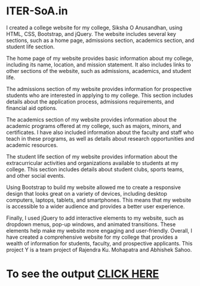 # ITER-SoA.in
I created a college website for my college, Siksha O Anusandhan, using HTML, CSS, Bootstrap, and jQuery. The website includes several key sections, such as a home page, admissions section, academics section, and student life section.

The home page of my website provides basic information about my college, including its name, location, and mission statement. It also includes links to other sections of the website, such as admissions, academics, and student life.

The admissions section of my website provides information for prospective students who are interested in applying to my college. This section includes details about the application process, admissions requirements, and financial aid options.

The academics section of my website provides information about the academic programs offered at my college, such as majors, minors, and certificates. I have also included information about the faculty and staff who teach in these programs, as well as details about research opportunities and academic resources.

The student life section of my website provides information about the extracurricular activities and organizations available to students at my college. This section includes details about student clubs, sports teams, and other social events.

Using Bootstrap to build my website allowed me to create a responsive design that looks great on a variety of devices, including desktop computers, laptops, tablets, and smartphones. This means that my website is accessible to a wider audience and provides a better user experience.

Finally, I used jQuery to add interactive elements to my website, such as dropdown menus, pop-up windows, and animated transitions. These elements help make my website more engaging and user-friendly. Overall, I have created a comprehensive website for my college that provides a wealth of information for students, faculty, and prospective applicants.
This project Y is a team project of Rajendra Ku. Mohapatra and Abhishek Sahoo.


# To see the output [CLICK HERE](  https://rajendradevv.github.io/ITER-SoA.in/project-y/index.html)
